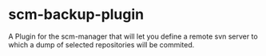 # scm-backup-plugin
A Plugin for the scm-manager that will let you define a remote svn server to which a dump of selected repositories will be commited.
